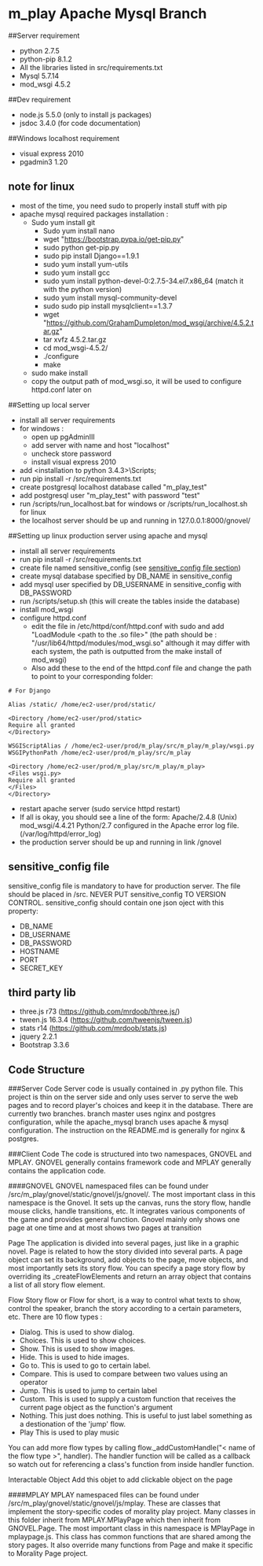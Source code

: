 # m_play Apache Mysql Branch

##Server requirement
- python 2.7.5
- python-pip 8.1.2
- All the libraries listed in src/requirements.txt
- Mysql 5.7.14
- mod_wsgi 4.5.2

##Dev requirement
- node.js 5.5.0 (only to install js packages)
- jsdoc 3.4.0  (for code documentation)

##Windows localhost requirement
- visual express 2010
- pgadmin3 1.20

## note for linux
- most of the time, you need sudo to properly install stuff with pip
- apache mysql required packages installation : 
  - Sudo yum install git
	- Sudo yum install nano
	- wget "https://bootstrap.pypa.io/get-pip.py"
	- sudo python get-pip.py
	- sudo pip install Django==1.9.1
	- sudo yum install yum-utils
	- sudo yum install gcc
	- sudo yum install python-devel-0:2.7.5-34.el7.x86_64 (match it with the python version)
	- sudo yum install mysql-community-devel
	- sudo sudo pip install mysqlclient==1.3.7
	- wget "https://github.com/GrahamDumpleton/mod_wsgi/archive/4.5.2.tar.gz"
	- tar xvfz 4.5.2.tar.gz
	- cd mod_wsgi-4.5.2/
	- ./configure
	- make
  - sudo make install
  - copy the output path of mod_wsgi.so, it will be used to configure httpd.conf later on

##Setting up local server
- install all server requirements
- for windows : 
  - open up pgAdminIII
  - add server with name and host "localhost"
  - uncheck store password
  - install visual express 2010
- add <installation to python 3.4.3>\Scripts;
- run pip install -r /src/requirements.txt
- create postgresql localhost database called "m_play_test"
- add postgresql user "m_play_test" with password "test"
- run /scripts/run_localhost.bat for windows or /scripts/run_localhost.sh for linux
- the localhost server should be up and running in 127.0.0.1:8000/gnovel/

##Setting up linux production server using apache and mysql
- install all server requirements
- run pip install -r /src/requirements.txt
- create file named sensitive_config (see [sensitive_config file section](#sensitive_config))
- create mysql database specified by DB_NAME in sensitive_config
- add mysql user specified by DB_USERNAME in sensitive_config with DB_PASSWORD
- run /scripts/setup.sh (this will create the tables inside the database)
- install mod_wsgi
- configure httpd.conf
  - edit the file in /etc/httpd/conf/httpd.conf with sudo and add "LoadModule <path to the .so file>" (the path should be : "/usr/lib64/httpd/modules/mod_wsgi.so" although it may differ with each system, the path is outputted from the make install of mod_wsgi)
  - Also add these to the end of the httpd.conf file and change the path to point to your corresponding folder: 

```
# For Django

Alias /static/ /home/ec2-user/prod/static/

<Directory /home/ec2-user/prod/static>
Require all granted
</Directory>

WSGIScriptAlias / /home/ec2-user/prod/m_play/src/m_play/m_play/wsgi.py
WSGIPythonPath /home/ec2-user/prod/m_play/src/m_play

<Directory /home/ec2-user/prod/m_play/src/m_play/m_play>
<Files wsgi.py>
Require all granted
</Files>
</Directory>
```

- restart apache server (sudo service httpd restart)
- If all is okay, you should see a line of the form: Apache/2.4.8 (Unix) mod_wsgi/4.4.21 Python/2.7 configured in the Apache error log file. (/var/log/httpd/error_log)
- the production server should be up and running in link <HOSTNAME>/gnovel

## sensitive_config file <a name="sensitive_config">
sensitive_config file is mandatory to have for production server. The file
should be placed in /src. NEVER PUT sensitive_config TO VERSION CONTROL. 
sensitive_config should contain one json oject with this property:
  - DB_NAME
  - DB_USERNAME
  - DB_PASSWORD
  - HOSTNAME
  - PORT
  - SECRET_KEY

## third party lib
- three.js r73 (https://github.com/mrdoob/three.js/)
- tween.js 16.3.4 (https://github.com/tweenjs/tween.js)
- stats r14 (https://github.com/mrdoob/stats.js)
- jquery 2.2.1
- Bootstrap 3.3.6

## Code Structure
###Server Code
Server code is usually contained in .py python file. This project is thin on the server side and only uses server to serve the web pages and to record player's choices and keep it in the database. There are currently two branches. branch master uses nginx and postgres configuration, while the apache_mysql branch uses apache & mysql configuration. The instruction on the README.md is generally for nginx & postgres. 

###Client Code
The code is structured into two namespaces, GNOVEL and MPLAY. GNOVEL generally contains framework code and MPLAY generally contains the application code.

####GNOVEL
GNOVEL namespaced files can be found under /src/m_play/gnovel/static/gnovel/js/gnovel/. The most important class in this namespace is the Gnovel. It sets up the canvas, runs the story flow, handle mouse clicks, handle transitions, etc. It integrates various components of the game and provides general function. Gnovel mainly only shows one page at one time and at most shows two pages at transition

Page
The application is divided into several pages, just like in a graphic novel. Page is related to how the story divided into several parts. A page object can set its background, add objects to the page, move objects, and most importantly sets its story flow. You can specify a page story flow by overriding its _createFlowElements and return an array object that contains a list of all story flow element. 

Flow
Story flow or Flow for short, is a way to control what texts to show, control the speaker, branch the story according to a certain parameters, etc. There are 10 flow types :
 - Dialog. This is used to show dialog.
 - Choices. This is used to show choices.
 - Show. This is used to show images. 
 - Hide. This is used to hide images. 
 - Go to. This is used to go to certain label.
 - Compare. This is used to compare between two values using an operator
 - Jump. This is used to jump to certain label
 - Custom. This is used to supply a custom function that receives the current page object as the function's argument
 - Nothing. This just does nothing. This is useful to just label something as a destionation of the 'jump' flow.
 - Play This is used to play music

You can add more flow types by calling flow._addCustomHandle("< name of the flow type >", handler). The handler function will be called as a callback so watch out for referencing a class's function from inside handler function.

Interactable Object
Add this objet to add clickable object on the page

####MPLAY
MPLAY namespaced files can be found under /src/m_play/gnovel/static/gnovel/js/mplay. These are classes that implement the story-specific codes of morality play project. Many classes in this folder inherit from MPLAY.MPlayPage which then inherit from GNOVEL.Page. The most important class in this namespace is MPlayPage in mplaypage.js. This class has common functions that are shared among the story pages. It also override many functions from Page and make it specific to Morality Page project. 

